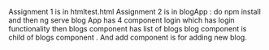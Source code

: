 Assignment 1 is in htmltest.html
Assignment 2 is in blogApp : do npm install and then ng serve
blog App has 4 component login which has login functionality
then blogs component has list of blogs
blog component is child of blogs component .
And add component is for adding new blog.